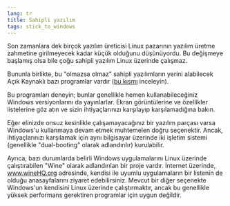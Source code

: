 ```yaml
---
lang: tr
title: Sahipli yazılım
tags: stick_to_windows
---
```


Son zamanlara dek birçok yazılım üreticisi Linux pazarının yazılım üretme zahmetine girilmeyecek kadar küçük olduğunu düşünüyordu. Bu değişmeye başlamış olsa bile çoğu sahipli yazılım Linux üzerinde çalışmaz.

Bununla birlikte, bu "olmazsa olmaz" sahipli yazılımların yerini alabilecek Açık Kaynaklı bazı programlar vardır (<a href="/items/warez/index_tr.php">bu kısmı</a> inceleyin).

Bu programları deneyin; bunlar genellikle hemen kullanabileceğiniz Windows versiyonlarını da yayınlarlar. Ekran görüntülerine ve özellikler listelerine göz atın ve sizin ihtiyaçlarınızı karşılayıp karşılamadığına bakın.

Eğer elinizde onsuz kesinlikle çalışamayacağınız bir yazılım parçası varsa Windows'u kullanmaya devam etmek muhtemelen doğru seçenektir. Ancak, ihtiyaçlarınızı karşılamak için aynı bilgisayar üzerinde iki işletim sistemi (genellikle "dual-booting" olarak adlandırılır) kurulabilir.

Ayrıca, bazı durumlarda belirli Windows uygulamalarını Linux üzerinde çalıştırabilen "Wine" olarak adlandırılan bir proje vardır. İnternet üzerinde, <a href="http://www.winehq.org">www.wineHQ.org</a> adresinde, kendisi ile uyumlu uygulamaların bir listenin de olduğu anasayfalarını ziyaret edebilirsiniz. Mevcut bir diğer seçenekte Windows'un kendisini Linux üzerinde çalıştırmaktır, ancak bu genellikle yüksek performans gerektiren programlar için uygun değildir.

